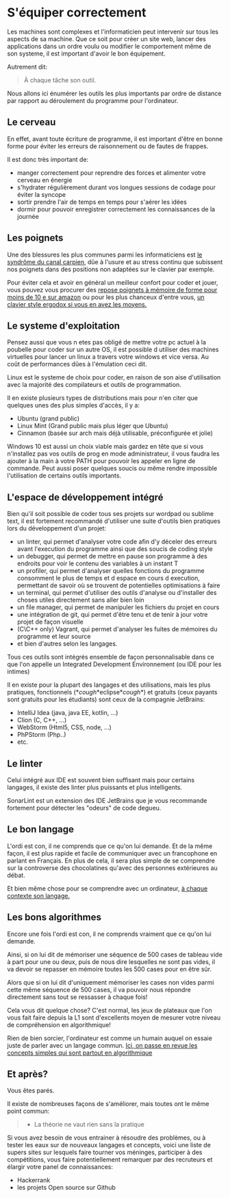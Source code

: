 # S'équiper correctement

Les machines sont complexes et l'informaticien peut intervenir sur tous les aspects de sa machine.
Que ce soit pour créer un site web, lancer des applications dans un ordre voulu ou modifier le comportement même de son systeme, il est important d'avoir le bon équipement.


Autrement dit:
> À chaque tâche son outil.

Nous allons ici énumérer les outils les plus importants par ordre de distance par rapport au déroulement du programme pour l'ordinateur.


## Le cerveau

En effet, avant toute écriture de programme, il est important d'être en bonne forme pour éviter les erreurs de raisonnement ou de fautes de frappes.

Il est donc très important de:

- manger correctement pour reprendre des forces et alimenter votre cerveau en énergie
- s'hydrater régulièrement durant vos longues sessions de codage pour éviter la syncope
- sortir prendre l'air de temps en temps pour s'aérer les idées
- dormir pour pouvoir enregistrer correctement les connaissances de la journée


## Les poignets

Une des blessures les plus communes parmi les informaticiens est [le syndrôme du canal carpien](https://fr.wikipedia.org/wiki/Syndrome_du_canal_carpien), dûe à l'usure et au stress continu que subissent nos poignets dans des positions non adaptées sur le clavier par exemple.

Pour éviter cela et avoir en général un meilleur confort pour coder et jouer, vous pouvez vous procurer des [repose poignets à mémoire de forme pour moins de 10 e sur amazon](https://www.amazon.fr/gp/product/B072K41FC1/ref=ppx_yo_dt_b_asin_title_o02__o00_s00?ie=UTF8&psc=1) ou pour les plus chanceux d'entre vous, [un clavier style ergodox si vous en avez les moyens.](https://ergodox-ez.com)

## Le systeme d'exploitation

Pensez aussi que vous n etes pas obligé de mettre votre pc actuel à la poubelle pour coder sur un autre OS, il est possible d utiliser des machines virtuelles pour lancer un linux a travers votre windows et vice versa. Au coût de performances dûes à l'émulation ceci dit.

Linux est le systeme de choix pour coder, en raison de son aise d'utilisation avec la majorité des compilateurs et outils de programmation.

Il en existe plusieurs types de distributions mais pour n'en citer que quelques unes des plus simples d'accès, il y a:
- Ubuntu (grand public)
- Linux Mint (Grand public mais plus léger que Ubuntu)
- Cinnamon (basée sur arch mais déjà utilisable, préconfigurée et jolie)

Windows 10 est aussi un choix viable mais gardez en tête que si vous n'installez pas vos outils de prog en mode administrateur, il vous faudra les ajouter à la main à votre PATH pour pouvoir les appeler en ligne de commande.
Peut aussi poser quelques soucis ou même rendre impossible l'utilisation de certains outils importants.

## L'espace de développement intégré

Bien qu'il soit possible de coder tous ses projets sur wordpad ou sublime text, il est fortement recommandé d'utiliser une suite d'outils bien pratiques lors du développement d'un projet:

- un linter, qui permet d'analyser votre code afin d'y déceler des erreurs avant l'execution du programme ainsi que des soucis de coding style
- un debugger, qui permet de mettre en pause son programme à des endroits pour voir le contenu des variables à un instant T
- un profiler, qui permet d'analyser quelles fonctions du programme consomment le plus de temps et d espace en cours d execution, permettant de savoir où se trouvent de potentielles optimisations à faire
- un terminal, qui permet d'utiliser des outils d'analyse ou d'installer des choses utiles directement sans aller bien loin
- un file manager, qui permet de manipuler les fichiers du projet en cours
- une intégration de git, qui permet d'être tenu et de tenir à jour votre projet de façon visuelle
- (C\C++ only) Vagrant, qui permet d'analyser les fuites de mémoires du programme et leur source
- et bien d'autres selon les langages.

Tous ces outils sont intégrés ensemble de façon personnalisable dans ce que l'on appelle un Integrated Development Environnement (ou IDE pour les intimes)

Il en existe pour la plupart des langages et des utilisations, mais les plus pratiques, fonctionnels (\**cough*\*eclipse\**cough*\*) et gratuits (ceux payants sont gratuits pour les étudiants) sont ceux de la compagnie JetBrains:

- IntelliJ Idea (java, java EE, kotlin, ...)
- Clion (C, C++, ...)
- WebStorm (Html5, CSS, node, ...)
- PhPStorm (Php..)
- etc.

## Le linter

Celui intégré aux IDE est souvent bien suffisant mais pour certains langages, il existe des linter plus puissants et plus intelligents.

SonarLint est un extension des IDE JetBrains que je vous recommande fortement pour détecter les "odeurs" de code degueu.

## Le bon langage

L'ordi est con, il ne comprends que ce qu'on lui demande. Et de la même façon, il est plus rapide et facile de communiquer avec un francophone en parlant en Français.
En plus de cela, il sera plus simple de se comprendre sur la controverse des chocolatines qu'avec des personnes extérieures au débat.

Et bien même chose pour se comprendre avec un ordinateur, [à chaque contexte son langage.](https://guide-du-petit-informaticien.readthedocs.io/how-to/parler-le-bon-langage/)

## Les bons algorithmes

Encore une fois l'ordi est con, il ne comprends vraiment que ce qu'on lui demande.

Ainsi, si on lui dit de mémoriser une séquence de 500 cases de tableau vide à part pour une ou deux, puis de nous dire lesquelles ne sont pas vides, il va devoir se repasser en mémoire toutes les 500 cases pour en être sûr.

Alors que si on lui dit d'uniquement mémoriser les cases non vides parmi cette même séquence de 500 cases, il va pouvoir nous répondre directement sans tout se ressasser à chaque fois!

Cela vous dit quelque chose? C'est normal, les jeux de plateaux que l'on vous fait faire depuis la L1 sont d'excellents moyen de mesurer votre niveau de compréhension en algorithmique!

Rien de bien sorcier, l'ordinateur est comme un humain auquel on essaie juste de parler avec un langage commun. [Ici, on passe en revue les concepts simples qui sont partout en algorithmique](https://guide-du-petit-informaticien.readthedocs.io/how-to/faire-des-algorithmes/)

## Et après?

Vous êtes parés.

Il existe de nombreuses façons de s'améliorer, mais toutes ont le même point commun:

> - La théorie ne vaut rien sans la pratique

Si vous avez besoin de vous entrainer à résoudre des problèmes, ou à tester les eaux sur de nouveaux langages et concepts, voici une liste de supers sites sur lesquels faire tourner vos méninges, participer à des compétitions, vous faire potentiellement remarquer par des recruteurs et élargir votre panel de connaissances:

- Hackerrank
- les projets Open source sur Github
